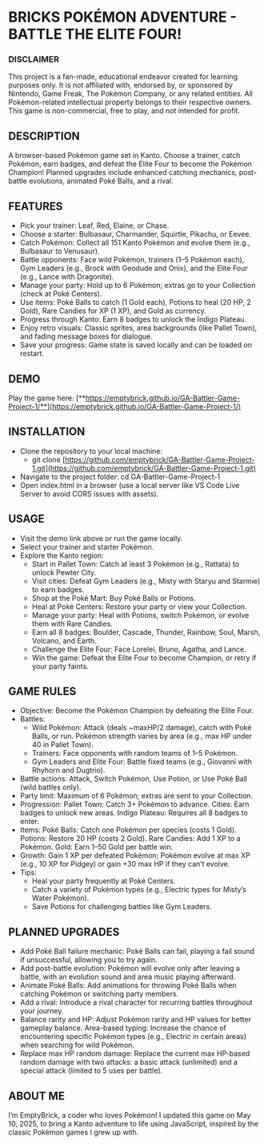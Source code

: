 # BRICKS POKÉMON ADVENTURE \- BATTLE THE ELITE FOUR\!

### **DISCLAIMER** 

This project is a fan-made, educational endeavor created for learning purposes only. It is not affiliated with, endorsed by, or sponsored by Nintendo, Game Freak, The Pokémon Company, or any related entities. All Pokémon-related intellectual property belongs to their respective owners. This game is non-commercial, free to play, and not intended for profit.

## DESCRIPTION 

A browser-based Pokémon game set in Kanto. Choose a trainer, catch Pokémon, earn badges, and defeat the Elite Four to become the Pokémon Champion\! Planned upgrades include enhanced catching mechanics, post-battle evolutions, animated Poké Balls, and a rival.

## FEATURES

* Pick your trainer: Leaf, Red, Elaine, or Chase.   
* Choose a starter: Bulbasaur, Charmander, Squirtle, Pikachu, or Eevee.   
* Catch Pokémon: Collect all 151 Kanto Pokémon and evolve them (e.g., Bulbasaur to Venusaur).   
* Battle opponents: Face wild Pokémon, trainers (1–5 Pokémon each), Gym Leaders (e.g., Brock with Geodude and Onix), and the Elite Four (e.g., Lance with Dragonite).  
* Manage your party: Hold up to 6 Pokémon; extras go to your Collection (check at Poké Centers).   
* Use items: Poké Balls to catch (1 Gold each), Potions to heal (20 HP, 2 Gold), Rare Candies for XP (1 XP), and Gold as currency.   
* Progress through Kanto: Earn 8 badges to unlock the Indigo Plateau.   
* Enjoy retro visuals: Classic sprites, area backgrounds (like Pallet Town), and fading message boxes for dialogue.   
* Save your progress: Game state is saved locally and can be loaded on restart.

## DEMO

Play the game here: [**https://emptybrick.github.io/GA-Battler-Game-Project-1/**](https://emptybrick.github.io/GA-Battler-Game-Project-1/)

## INSTALLATION

* Clone the repository to your local machine:   
  * git clone [https://github.com/emptybrick/GA-Battler-Game-Project-1.git](https://github.com/emptybrick/GA-Battler-Game-Project-1.git)   
* Navigate to the project folder: cd GA-Battler-Game-Project-1   
* Open index.html in a browser (use a local server like VS Code Live Server to avoid CORS issues with assets).

## USAGE

* Visit the demo link above or run the game locally.   
* Select your trainer and starter Pokémon.   
* Explore the Kanto region:   
  * Start in Pallet Town: Catch at least 3 Pokémon (e.g., Rattata) to unlock Pewter City.   
  * Visit cities: Defeat Gym Leaders (e.g., Misty with Staryu and Starmie) to earn badges.   
  * Shop at the Poké Mart: Buy Poké Balls or Potions.   
  * Heal at Poké Centers: Restore your party or view your Collection.   
  * Manage your party: Heal with Potions, switch Pokémon, or evolve them with Rare Candies.   
  * Earn all 8 badges: Boulder, Cascade, Thunder, Rainbow, Soul, Marsh, Volcano, and Earth.   
  * Challenge the Elite Four: Face Lorelei, Bruno, Agatha, and Lance.   
  * Win the game: Defeat the Elite Four to become Champion, or retry if your party faints.

## GAME RULES

* Objective: Become the Pokémon Champion by defeating the Elite Four.   
* Battles:   
  * Wild Pokémon: Attack (deals \~maxHP/2 damage), catch with Poké Balls, or run. Pokémon strength varies by area (e.g., max HP under 40 in Pallet Town).   
  * Trainers: Face opponents with random teams of 1–5 Pokémon.   
  * Gym Leaders and Elite Four: Battle fixed teams (e.g., Giovanni with Rhyhorn and Dugtrio).   
* Battle actions: Attack, Switch Pokémon, Use Potion, or Use Poké Ball (wild battles only).   
* Party limit: Maximum of 6 Pokémon; extras are sent to your Collection.   
* Progression: Pallet Town: Catch 3+ Pokémon to advance. Cities: Earn badges to unlock new areas. Indigo Plateau: Requires all 8 badges to enter.   
* Items: Poké Balls: Catch one Pokémon per species (costs 1 Gold). Potions: Restore 20 HP (costs 2 Gold). Rare Candies: Add 1 XP to a Pokémon. Gold: Earn 1–50 Gold per battle win.   
* Growth: Gain 1 XP per defeated Pokémon; Pokémon evolve at max XP (e.g., 10 XP for Pidgey) or gain \+30 max HP if they can’t evolve.   
* Tips:   
  * Heal your party frequently at Poké Centers.   
  * Catch a variety of Pokémon types (e.g., Electric types for Misty’s Water Pokémon).  
  * Save Potions for challenging battles like Gym Leaders.

## PLANNED UPGRADES

* Add Poké Ball failure mechanic: Poké Balls can fail, playing a fail sound if unsuccessful, allowing you to try again.   
* Add post-battle evolution: Pokémon will evolve only after leaving a battle, with an evolution sound and area music playing afterward.   
* Animate Poké Balls: Add animations for throwing Poké Balls when catching Pokémon or switching party members.   
* Add a rival: Introduce a rival character for recurring battles throughout your journey.   
* Balance rarity and HP: Adjust Pokémon rarity and HP values for better gameplay balance. Area-based typing: Increase the chance of encountering specific Pokémon types (e.g., Electric in certain areas) when searching for wild Pokémon.   
* Replace max HP random damage: Replace the current max HP-based random damage with two attacks: a basic attack (unlimited) and a special attack (limited to 5 uses per battle).

## ABOUT ME

I’m EmptyBrick, a coder who loves Pokémon\! I updated this game on May 10, 2025, to bring a Kanto adventure to life using JavaScript, inspired by the classic Pokémon games I grew up with.